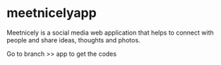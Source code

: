 # meetnicelyapp
Meetnicely is a social media web application that helps to connect with people and share ideas, thoughts and photos.

Go to branch >> app to get the codes
